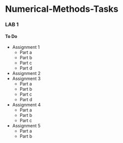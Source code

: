# Numerical-Methods-Tasks

### LAB 1

#### To Do
- Assignment 1
  - Part a
  - Part b
  - Part c
  - Part d
- Assignment 2
- Assignment 3
  - Part a
  - Part b
  - Part c
  - Part d
- Assignment 4
  - Part a
  - Part b
  - Part c
- Assignment 5
  - Part a
  - Part b
